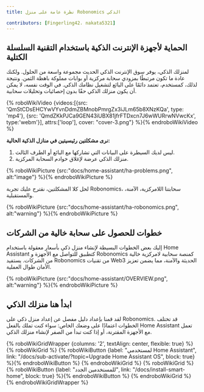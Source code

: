 ```yaml
---
title: نظرة عامة على منزل Robonomics الذكي

contributors: [Fingerling42، nakata5321]
---
```


## الحماية لأجهزة الإنترنت الذكية باستخدام التقنية السلسلة الكتلية

لمنزلك الذكي، يوفر سوق الإنترنت الذكي الحديث مجموعة واسعة من الحلول. ولكنك عادة ما تكون مرتبطًا بمزودي سحابة مركزية أو بوابات مملوكة باهظة الثمن. ونتيجة لذلك، كمستخدم، تعتمد دائمًا على البائع لتشغيل نظامك الذكي. في الوقت نفسه، لا يمكن أن يكون منزلك الذكي حقًا بدون إحصائيات وتحليلات سحابية.

{% roboWikiVideo {videos:[{src: 'QmStCDsEHCYwVYvnDdmZBMnobPmrgZx3iJLm65b8XNzKQa', type: 'mp4'}, {src: 'QmdZKkPJCa9GEN43iUBX81jfrFTDxcn7J6wWURrwNVwcKx', type:'webm'}], attrs:['loop'], cover: "cover-3.png"} %}{% endroboWikiVideo %}

**نرى مشكلتين رئيسيتين في منازل الذكية الحالية:**

1. ليس لديك السيطرة على البيانات التي تشاركها مع البائع أو الطرف الثالث.
2. منزلك الذكي عرضة لإغلاق خوادم السحابة المركزية.

{% roboWikiPicture {src:"docs/home-assistant/ha-problems.png", alt:"image"} %}{% endroboWikiPicture %}

لحل كلا المشكلتين، نقترح عليك تجربة Robonomics، سحابتنا اللامركزية، الآمنة، والمستقبلية.

{% roboWikiPicture {src:"docs/home-assistant/ha-robonomics.png", alt:"warning"} %}{% endroboWikiPicture %}

## خطوات للحصول على سحابة خالية من الشركات

إليك بعض الخطوات البسيطة لإنشاء منزل ذكي بأسعار معقولة باستخدام Home Assistant كتطبيق للتواصل مع الأجهزة و Robonomics كمنصة سحابية لامركزية خالية من الشركات. يستفيد Robonomics من تقنيات Web3 الحديثة والآمنة، مما يضمن تعزيز الأمان طوال العملية.

{% roboWikiPicture {src:"docs/home-assistant/OVERVIEW.png", alt:"warning"} %}{% endroboWikiPicture %}

## ابدأ هنا منزلك الذكي

لقد قمنا بإعداد دليل مفصل عن إعداد منزل ذكي على Robonomics. قد تختلف الخطوات اعتمادًا على وضعك الخاص: سواء كنت تملك بالفعل Home Assistant تعمل مع الأجهزة المقترنة، أو إذا كنت تبدأ من الصفر لإنشاء منزلك الذكي.

{% roboWikiGridWrapper {columns: '2', textAlign: center, flexible: true} %}
	{% roboWikiGrid %} 	{% roboWikiButton {label: "لمستخدمي Home Assistant", link: "/docs/sub-activate/?topic=Upgrade Home Assistant OS", block: true} %}{% endroboWikiButton %} {% endroboWikiGrid %}
	{% roboWikiGrid %} 	{% roboWikiButton {label: "للمستخدمين الجدد", link: "/docs/install-smart-home", block: true} %}{% endroboWikiButton %} {% endroboWikiGrid %}
{% endroboWikiGridWrapper %}
